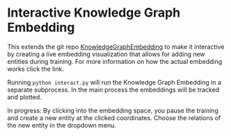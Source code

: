 # Interactive Knowledge Graph Embedding

This extends the git repo [KnowledgeGraphEmbedding](https://github.com/DeepGraphLearning/KnowledgeGraphEmbedding) to make it interactive by creating a live embedding visualization that allows for adding new entities during training. For more information on how the actual embedding works click the link.

Running `python interact.py` will run the Knowledge Graph Embedding in a separate subprocess. In the main process the embeddings will be tracked and plotted.

In progress: By clicking into the embedding space, you pause the training and create a new entity at the clicked coordinates. Choose the relations of the new entity in the dropdown menu.
